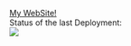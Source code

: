 <a href="https://nefedov.website" target="_blank">My WebSite!</a><br>
Status of the last Deployment:<br>
<img src="https://github.com/Lyedok/WebSite/actions/workflows/main.yml/badge.svg"><br>
